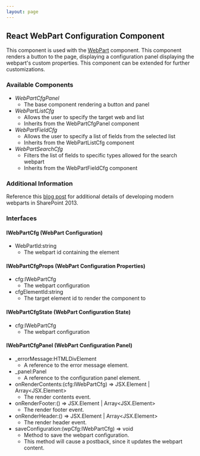 ```yaml
---
layout: page
---
```


## React WebPart Configuration Component

This component is used with the [WebPart](wp) component. This component renders a button to the page, displaying a configuration panel displaying the webpart's custom properties. This component can be extended for further customizations.

### Available Components
* _WebPartCfgPanel_
  * The base component rendering a button and panel
* _WebPartListCfg_
  * Allows the user to specify the target web and list
  * Inherits from the WebPartCfgPanel component
* _WebPartFieldCfg_
  * Allows the user to specify a list of fields from the selected list
  * Inherits from the WebPartListCfg component
* _WebPartSearchCfg_
  * Filters the list of fields to specific types allowed for the search webpart
  * Inherits from the WebPartFieldCfg component

### Additional Information
Reference this [blog post](http://dattabase.com/sharepoint-react-webparts/) for additional details of developing modern webparts in SharePoint 2013.

### Interfaces
#### IWebPartCfg (WebPart Configuration)
* WebPartId:string
    * The webpart id containing the element

#### IWebPartCfgProps (WebPart Configuration Properties)
* cfg:IWebPartCfg
    * The webpart configuration
* cfgElementId:string
    * The target element id to render the component to

#### IWebPartCfgState (WebPart Configuration State)
* cfg:IWebPartCfg
    * The webpart configuration

#### IWebPartCfgPanel (WebPart Configuration Panel)
* _errorMessage:HTMLDivElement
    * A reference to the error message element.
* _panel:Panel
    * A reference to the configuration panel element.
* onRenderContents:(cfg:IWebPartCfg) => JSX.Element | Array<JSX.Element>
    * The render contents event.
* onRenderFooter:() => JSX.Element \| Array<JSX.Element>
    * The render footer event.
* onRenderHeader:() => JSX.Element \| Array<JSX.Element>
    * The render header event.
* saveConfiguration:(wpCfg:IWebPartCfg) => void
    * Method to save the webpart configuration.
    * This method will cause a postback, since it updates the webpart content.